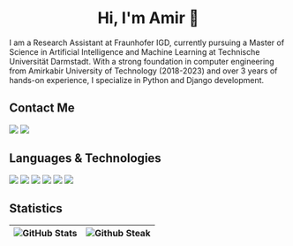 <h1 align="center">Hi, I'm Amir 👾</h1>

I am a Research Assistant at Fraunhofer IGD, currently pursuing a Master of Science in Artificial Intelligence and Machine Learning at Technische Universität Darmstadt. With a strong foundation in computer engineering from Amirkabir University of Technology (2018-2023) and over 3 years of hands-on experience, I specialize in Python and Django development.

<!-- - 💬 Ask me about how to write **hello, world!** -->

## Contact Me

[![](https://img.shields.io/badge/-amir.m.raei@tutanota.com-gray?style=for-the-badge&logo=tutanota)](mailto:amir.m.raei@tutanota.com)
[![](https://img.shields.io/badge/-amirmohammadraei-gray?style=for-the-badge&logo=linkedin)](https://www.linkedin.com/in/amirmohammad-raei/)

## Languages & Technologies

[![](https://img.shields.io/badge/-python3-white?style=for-the-badge&logo=python)](https://www.python.org/)
[![](https://img.shields.io/badge/-django-white?style=for-the-badge&logo=django)](https://www.djangoproject.com)
[![](https://img.shields.io/badge/-linux-white?style=for-the-badge&logo=linux)](https://www.linux.org/)
[![](https://img.shields.io/badge/-docker-white?style=for-the-badge&logo=docker)](https://www.docker.com/)
[![](https://img.shields.io/badge/-kubernetes-white?style=for-the-badge&logo=kubernetes)](https://www.kubernetes.io/)
[![](https://img.shields.io/badge/-go-white?style=for-the-badge&logo=go)](https://go.dev/)

## Statistics

![GitHub Stats](https://github-readme-stats.vercel.app/api?username=amirmohammadraei&show_icons=true&theme=dark)  |  ![Github Steak](https://github-readme-streak-stats.herokuapp.com/?user=amirmohammadraei&theme=dark)
:-------------------------:|:-------------------------:
